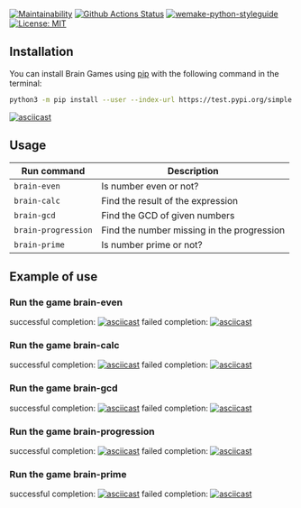 [![Maintainability](https://api.codeclimate.com/v1/badges/a99a88d28ad37a79dbf6/maintainability)](https://codeclimate.com/github/codeclimate/codeclimate/maintainability)
[![Github Actions Status](https://github.com/AndyRiddle/python-project-lvl1/workflows/Python%20CI/badge.svg)](https://github.com/AndyRiddle/python-project-lvl1/actions)
[![wemake-python-styleguide](https://img.shields.io/badge/style-wemake-000000.svg)](https://github.com/wemake-services/wemake-python-styleguide)
[![License: MIT](https://img.shields.io/badge/License-MIT-yellow.svg)](https://opensource.org/licenses/MIT)

## Installation
You can install Brain Games using [pip](https://pip.pypa.io/en/stable/) with the following command in the terminal:
```bash
python3 -m pip install --user --index-url https://test.pypi.org/simple --extra-index-url https://pypi.org/simple andyriddle-brain-games
```
[![asciicast](https://asciinema.org/a/NSmIQ4YKjwbxw0YQSzqWVUbxR.png)](https://asciinema.org/a/NSmIQ4YKjwbxw0YQSzqWVUbxR?autoplay=1)

## Usage
| Run command             | Description                                |
| ----------------------- | ------------------------------------------ |
| ```brain-even```        | Is number even or not?                     |
| ```brain-calc```        | Find the result of the expression          |
| ```brain-gcd```         | Find the GCD of given numbers              |
| ```brain-progression``` | Find the number missing in the progression |
| ```brain-prime```       | Is number prime or not?                    |

## Example of use

### Run the game brain-even
successful completion:
[![asciicast](https://asciinema.org/a/GqtFIUmkejX2G3DVwswU41HF8.png)](https://asciinema.org/a/GqtFIUmkejX2G3DVwswU41HF8?autoplay=1)
failed completion:
[![asciicast](https://asciinema.org/a/oaKpIN2fPAujKetGfe7h03kuB.png)](https://asciinema.org/a/oaKpIN2fPAujKetGfe7h03kuB?autoplay=1)

### Run the game brain-calc
successful completion:
[![asciicast](https://asciinema.org/a/qw8tRzCwrVuckV9mlbKr9QVVs.png)](https://asciinema.org/a/qw8tRzCwrVuckV9mlbKr9QVVs?autoplay=1)
failed completion:
[![asciicast](https://asciinema.org/a/vuPRZ6qYQwTnYuO0ypXVY59ca.png)](https://asciinema.org/a/vuPRZ6qYQwTnYuO0ypXVY59ca?autoplay=1)

### Run the game brain-gcd
successful completion:
[![asciicast](https://asciinema.org/a/04HGJF6RX4TEcSm19YnA0hbiJ.png)](https://asciinema.org/a/04HGJF6RX4TEcSm19YnA0hbiJ?autoplay=1)
failed completion:
[![asciicast](https://asciinema.org/a/FrpEVXisnmtPJHcFebOhSQjAH.png)](https://asciinema.org/a/FrpEVXisnmtPJHcFebOhSQjAH?autoplay=1)

### Run the game brain-progression
successful completion:
[![asciicast](https://asciinema.org/a/vMYXk2YTxn6RiyqyudypTV4ps.png)](https://asciinema.org/a/vMYXk2YTxn6RiyqyudypTV4ps?autoplay=1)
failed completion:
[![asciicast](https://asciinema.org/a/Gt8epSPsMZSwzVHymttzzA6hY.png)](https://asciinema.org/a/Gt8epSPsMZSwzVHymttzzA6hY?autoplay=1)

### Run the game brain-prime
successful completion:
[![asciicast](https://asciinema.org/a/ouNbhjuyFpGfCWGnDNh91CSh8.png)](https://asciinema.org/a/ouNbhjuyFpGfCWGnDNh91CSh8?autoplay=1)
failed completion:
[![asciicast](https://asciinema.org/a/if1aT1LcZBueHBPI7n9cttFju.png)](https://asciinema.org/a/if1aT1LcZBueHBPI7n9cttFju?autoplay=1)